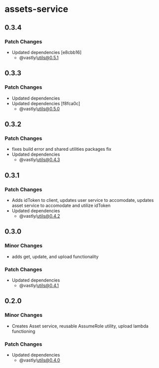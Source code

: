 # assets-service

## 0.3.4

### Patch Changes

- Updated dependencies [e8cbb16]
  - @vastly/utils@0.5.1

## 0.3.3

### Patch Changes

- Updated dependencies
- Updated dependencies [f8fca0c]
  - @vastly/utils@0.5.0

## 0.3.2

### Patch Changes

- fixes build error and shared utilities packages fix
- Updated dependencies
  - @vastly/utils@0.4.3

## 0.3.1

### Patch Changes

- Adds idToken to client, updates user service to accomodate, updates asset service to accomodate
  and utilize idToken
- Updated dependencies
  - @vastly/utils@0.4.2

## 0.3.0

### Minor Changes

- adds get, update, and upload functionality

### Patch Changes

- Updated dependencies
  - @vastly/utils@0.4.1

## 0.2.0

### Minor Changes

- Creates Asset service, reusable AssumeRole utility, upload lambda functioning

### Patch Changes

- Updated dependencies
  - @vastly/utils@0.4.0
